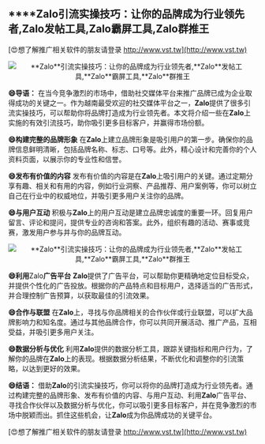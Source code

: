 ## ****Zalo**引流实操技巧：让你的品牌成为行业领先者,**Zalo**发帖工具,**Zalo**霸屏工具,**Zalo**群推王**

[😍想了解推广相关软件的朋友请登录 http://www.vst.tw](http://www.vst.tw)

 <center><img src="https://vst.tw/MP4/tuiguang/png/5.png" alt="**Zalo**引流实操技巧：让你的品牌成为行业领先者,**Zalo**发帖工具,**Zalo**霸屏工具,**Zalo**群推王"></center>

**😄导语：**
在当今竞争激烈的市场中，借助社交媒体平台来推广品牌已成为企业取得成功的关键之一。作为越南最受欢迎的社交媒体平台之一，**Zalo**提供了很多引流实操技巧，可以帮助你将品牌打造成为行业领先者。本文将介绍一些在**Zalo**上实施的有效引流技巧，助你吸引更多目标客户，并赢得市场份额。

**😄构建完整的品牌形象**
在**Zalo**上建立品牌形象是吸引用户的第一步。确保你的品牌信息鲜明清晰，包括品牌名称、标志、口号等。此外，精心设计和完善你的个人资料页面，以展示你的专业性和信誉。

**😄发布有价值的内容**
发布有价值的内容是在**Zalo**上吸引用户的关键。通过定期分享有趣、相关和有用的内容，例如行业洞察、产品推荐、用户案例等，你可以树立自己在行业中的权威地位，并吸引更多用户关注你的品牌。

**😄与用户互动**
积极与**Zalo**上的用户互动是建立品牌忠诚度的重要一环。回复用户留言、评论和提问，提供专业的咨询和答案。此外，组织有趣的活动、赛事或竞赛，激发用户参与并与你的品牌互动。

 <center><img src="https://vst.tw/MP4/tuiguang/png/2.png" alt="**Zalo**引流实操技巧：让你的品牌成为行业领先者,**Zalo**发帖工具,**Zalo**霸屏工具,**Zalo**群推王"></center>

**😄利用**Zalo**广告平台**
**Zalo**提供了广告平台，可以帮助你更精确地定位目标受众，并提供个性化的广告投放。根据你的产品特点和目标用户，选择适当的广告形式，并合理控制广告预算，以获取最佳的引流效果。

**😄合作与联盟**
在**Zalo**上，寻找与你品牌相关的合作伙伴或行业联盟，可以扩大品牌影响力和知名度。通过与其他品牌合作，你可以共同开展活动、推广产品，互相受益，并吸引更多用户关注。

**😄数据分析与优化**
利用**Zalo**提供的数据分析工具，跟踪关键指标和用户行为，了解你的品牌在**Zalo**上的表现。根据数据分析结果，不断优化和调整你的引流策略，以达到更好的效果。

**😄结语：**
借助**Zalo**的引流实操技巧，你可以将你的品牌打造成为行业领先者。通过构建完整的品牌形象、发布有价值的内容、与用户互动、利用**Zalo**广告平台、寻找合作伙伴以及数据分析与优化，你可以吸引更多目标客户，并在竞争激烈的市场中脱颖而出。抓住这些机会，让**Zalo**成为你品牌成功的关键平台。

[😍想了解推广相关软件的朋友请登录 http://www.vst.tw](http://www.vst.tw)



